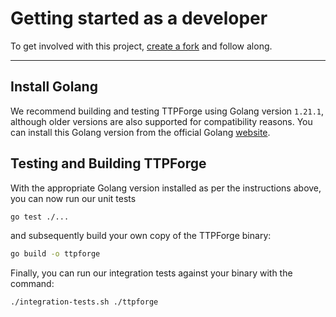 # Getting started as a developer

To get involved with this project,
[create a fork](https://docs.github.com/en/get-started/quickstart/fork-a-repo)
and follow along.

---

## Install Golang

We recommend building and testing TTPForge using Golang version `1.21.1`,
although older versions are also supported for compatibility reasons.
You can install this Golang version from the official
Golang [website](https://go.dev/doc/install).

## Testing and Building TTPForge

With the appropriate Golang version installed as per the instructions above, you
can now run our unit tests

```bash
go test ./...
```

and subsequently build your own copy of the TTPForge binary:

```bash
go build -o ttpforge
```

Finally, you can run our integration tests against your binary
with the command:

```bash
./integration-tests.sh ./ttpforge
```
